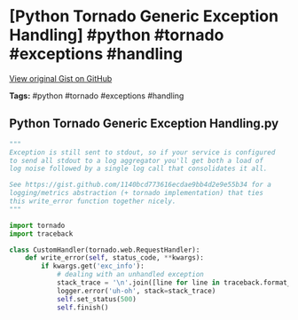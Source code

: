 # [Python Tornado Generic Exception Handling] #python #tornado #exceptions #handling

[View original Gist on GitHub](https://gist.github.com/Integralist/ff7930457efc34134cc982b486f2b4c5)

**Tags:** #python #tornado #exceptions #handling

## Python Tornado Generic Exception Handling.py

```python
"""
Exception is still sent to stdout, so if your service is configured
to send all stdout to a log aggregator you'll get both a load of 
log noise followed by a single log call that consolidates it all.

See https://gist.github.com/1140bcd773616ecdae9bb4d2e9e55b34 for a
logging/metrics abstraction (+ tornado implementation) that ties 
this write_error function together nicely.
"""

import tornado
import traceback

class CustomHandler(tornado.web.RequestHandler):
    def write_error(self, status_code, **kwargs):
        if kwargs.get('exc_info'):
            # dealing with an unhandled exception
            stack_trace = '\n'.join([line for line in traceback.format_exception(*kwargs["exc_info"])])
            logger.error('uh-oh', stack=stack_trace)
            self.set_status(500)
            self.finish()
```

